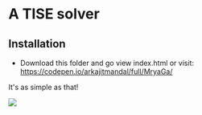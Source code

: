 
A TISE solver
===
## Installation

* Download this folder and go view index.html or visit: https://codepen.io/arkajitmandal/full/MryaGa/

It's as simple as that!

<img src='http://numericjs.com/resources/paperplane-small.png' />